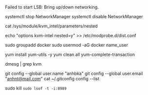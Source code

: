 Failed to start LSB: Bring up/down networking.

systemctl stop NetworkManager
systemctl disable NetworkManager

  
cat /sys/module/kvm_intel/parameters/nested
  
echo "options kvm-intel nested=y" >> /etc/modprobe.d/dist.conf
  
sudo groupadd docker
sudo usermod -aG docker name_user  
  
  
yum install yum-utils -y
yum clean all
yum-complete-transaction


dmesg | grep kvm


git config --global user.name "anhbka"
git config --global user.email "anhnt@mail.com"
cat ~/.gitconfig
config --list


sudo kill `sudo lsof -t -i:8989`